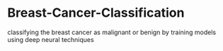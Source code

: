 # Breast-Cancer-Classification
classifying the breast cancer as malignant or benign by training models using deep neural techniques
